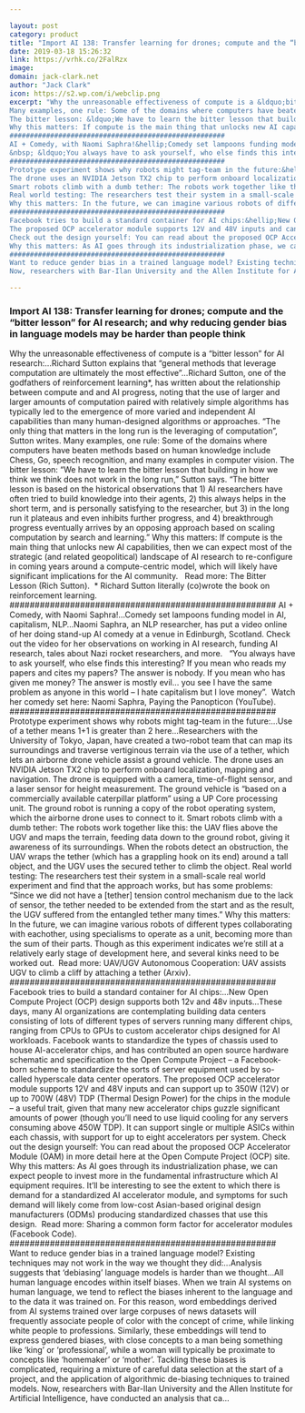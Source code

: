 ```yaml
---

layout: post
category: product
title: "Import AI 138: Transfer learning for drones; compute and the “bitter lesson” for AI research; and why reducing gender bias in language models may be harder than people think"
date: 2019-03-18 15:26:32
link: https://vrhk.co/2FalRzx
image: 
domain: jack-clark.net
author: "Jack Clark"
icon: https://s2.wp.com/i/webclip.png
excerpt: "Why the unreasonable effectiveness of compute is a &ldquo;bitter lesson&rdquo; for AI research:&hellip;Richard Sutton explains that &ldquo;general methods that leverage computation are ultimately the most effective&rdquo;&hellip;Richard Sutton, one of the godfathers of reinforcement learning*, has written about the relationship between compute and and AI progress, noting that the use of larger and larger amounts of computation paired with relatively simple algorithms has typically led to the emergence of more varied and independent AI capabilities than many human-designed algorithms or approaches. &ldquo;The only thing that matters in the long run is the leveraging of computation&rdquo;, Sutton writes.
Many examples, one rule: Some of the domains where computers have beaten methods based on human knowledge include Chess, Go, speech recognition, and many examples in computer vision.
The bitter lesson: &ldquo;We have to learn the bitter lesson that building in how we think we think does not work in the long run,&rdquo; Sutton says. &ldquo;The bitter lesson is based on the historical observations that 1) AI researchers have often tried to build knowledge into their agents, 2) this always helps in the short term, and is personally satisfying to the researcher, but 3) in the long run it plateaus and even inhibits further progress, and 4) breakthrough progress eventually arrives by an opposing approach based on scaling computation by search and learning.&rdquo;
Why this matters: If compute is the main thing that unlocks new AI capabilities, then we can expect most of the strategic (and related geopolitical) landscape of AI research to re-configure in coming years around a compute-centric model, which will likely have significant implications for the AI community. &nbsp;&nbsp;Read more: The Bitter Lesson (Rich Sutton).&nbsp; * Richard Sutton literally (co)wrote the book on reinforcement learning.
#####################################################
AI + Comedy, with Naomi Saphra!&hellip;Comedy set lampoons funding model in AI, capitalism, NLP&hellip;Naomi Saphra, an NLP researcher, has put a video online of her doing stand-up AI comedy at a venue in Edinburgh, Scotland. Check out the video for her observations on working in AI research, funding AI research, tales about Nazi rocket researchers, and more. 
&nbsp; &ldquo;You always have to ask yourself, who else finds this interesting? If you mean who reads my papers and cites my papers? The answer is nobody. If you mean who has given me money? The answer is mostly evil&hellip; you see I have the same problem as anyone in this world &ndash; I hate capitalism but I love money&rdquo;.&nbsp;&nbsp;Watch her comedy set here: Naomi Saphra, Paying the Panopticon (YouTube).
#####################################################
Prototype experiment shows why robots might tag-team in the future:&hellip;Use of a tether means 1+1 is greater than 2 here&hellip;Researchers with the University of Tokyo, Japan, have created a two-robot team that can map its surroundings and traverse vertiginous terrain via the use of a tether, which lets an airborne drone vehicle assist a ground vehicle.
The drone uses an NVIDIA Jetson TX2 chip to perform onboard localization, mapping and navigation. The drone is equipped with a camera, time-of-flight sensor, and a laser sensor for height measurement. The ground vehicle is &ldquo;based on a commercially available caterpillar platform&rdquo; using a UP Core processing unit. The ground robot is running a copy of the robot operating system, which the airborne drone uses to connect to it. 
Smart robots climb with a dumb tether: The robots work together like this: the UAV flies above the UGV and maps the terrain, feeding data down to the ground robot, giving it awareness of its surroundings. When the robots detect an obstruction, the UAV wraps the tether (which has a grappling hook on its end) around a tall object, and the UGV uses the secured tether to climb the object. 
Real world testing: The researchers test their system in a small-scale real world experiment and find that the approach works, but has some problems: &ldquo;Since we did not have a [tether] tension control mechanism due to the lack of sensor, the tether needed to be extended from the start and as the result, the UGV suffered from the entangled tether many times.&rdquo;
Why this matters: In the future, we can imagine various robots of different types collaborating with eachother, using specialisms to operate as a unit, becoming more than the sum of their parts. Though as this experiment indicates we&rsquo;re still at a relatively early stage of development here, and several kinks need to be worked out.&nbsp;&nbsp;Read more: UAV/UGV Autonomous Cooperation: UAV assists UGV to climb a cliff by attaching a tether (Arxiv).
#####################################################
Facebook tries to build a standard container for AI chips:&hellip;New Open Compute Project (OCP) design supports both 12v and 48v inputs&hellip;These days, many AI organizations are contemplating building data centers consisting of lots of different types of servers running many different chips, ranging from CPUs to GPUs to custom accelerator chips designed for AI workloads. Facebook wants to standardize the types of chassis used to house AI-accelerator chips, and has contributed an open source hardware schematic and specification to the Open Compute Project &ndash; a Facebook-born scheme to standardize the sorts of server equipment used by so-called hyperscale data center operators.
The proposed OCP accelerator module supports 12V and 48V inputs and can support up to 350W (12V) or up to 700W (48V) TDP (Thermal Design Power) for the chips in the module &ndash; a useful trait, given that many new accelerator chips guzzle significant amounts of power (though you&rsquo;ll need to use liquid cooling for any servers consuming above 450W TDP). It can support single or multiple ASICs within each chassis, with support for up to eight accelerators per system.
Check out the design yourself: You can read about the proposed OCP Accelerator Module (OAM) in more detail here at the Open Compute Project (OCP) site.
Why this matters: As AI goes through its industrialization phase, we can expect people to invest more in the fundamental infrastructure which AI equipment requires. It&rsquo;ll be interesting to see the extent to which there is demand for a standardized AI accelerator module, and symptoms for such demand will likely come from low-cost Asian-based original design manufacturers (ODMs) producing standardized chasses that use this design.&nbsp;&nbsp;Read more: Sharing a common form factor for accelerator modules (Facebook Code).
#####################################################
Want to reduce gender bias in a trained language model? Existing techniques may not work in the way we thought they did:&hellip;Analysis suggests that &lsquo;debiasing&rsquo; language models is harder than we thought&hellip;All human language encodes within itself biases. When we train AI systems on human language, we tend to reflect the biases inherent to the language and to the data it was trained on. For this reason, word embeddings derived from AI systems trained over large corpuses of news datasets will frequently associate people of color with the concept of crime, while linking white people to professions. Similarly, these embeddings will tend to express gendered biases, with close concepts to a man being something like &lsquo;king&rsquo; or &lsquo;professional&rsquo;, while a woman will typically be proximate to concepts like &lsquo;homemaker&rsquo; or &lsquo;mother&rsquo;. Tackling these biases is complicated, requiring a mixture of careful data selection at the start of a project, and the application of algorithmic de-biasing techniques to trained models.
Now, researchers with Bar-Ilan University and the Allen Institute for Artificial Intelligence, have conducted an analysis that ca…"

---
```


### Import AI 138: Transfer learning for drones; compute and the “bitter lesson” for AI research; and why reducing gender bias in language models may be harder than people think

Why the unreasonable effectiveness of compute is a &ldquo;bitter lesson&rdquo; for AI research:&hellip;Richard Sutton explains that &ldquo;general methods that leverage computation are ultimately the most effective&rdquo;&hellip;Richard Sutton, one of the godfathers of reinforcement learning*, has written about the relationship between compute and and AI progress, noting that the use of larger and larger amounts of computation paired with relatively simple algorithms has typically led to the emergence of more varied and independent AI capabilities than many human-designed algorithms or approaches. &ldquo;The only thing that matters in the long run is the leveraging of computation&rdquo;, Sutton writes.
Many examples, one rule: Some of the domains where computers have beaten methods based on human knowledge include Chess, Go, speech recognition, and many examples in computer vision.
The bitter lesson: &ldquo;We have to learn the bitter lesson that building in how we think we think does not work in the long run,&rdquo; Sutton says. &ldquo;The bitter lesson is based on the historical observations that 1) AI researchers have often tried to build knowledge into their agents, 2) this always helps in the short term, and is personally satisfying to the researcher, but 3) in the long run it plateaus and even inhibits further progress, and 4) breakthrough progress eventually arrives by an opposing approach based on scaling computation by search and learning.&rdquo;
Why this matters: If compute is the main thing that unlocks new AI capabilities, then we can expect most of the strategic (and related geopolitical) landscape of AI research to re-configure in coming years around a compute-centric model, which will likely have significant implications for the AI community. &nbsp;&nbsp;Read more: The Bitter Lesson (Rich Sutton).&nbsp; * Richard Sutton literally (co)wrote the book on reinforcement learning.
#####################################################
AI + Comedy, with Naomi Saphra!&hellip;Comedy set lampoons funding model in AI, capitalism, NLP&hellip;Naomi Saphra, an NLP researcher, has put a video online of her doing stand-up AI comedy at a venue in Edinburgh, Scotland. Check out the video for her observations on working in AI research, funding AI research, tales about Nazi rocket researchers, and more. 
&nbsp; &ldquo;You always have to ask yourself, who else finds this interesting? If you mean who reads my papers and cites my papers? The answer is nobody. If you mean who has given me money? The answer is mostly evil&hellip; you see I have the same problem as anyone in this world &ndash; I hate capitalism but I love money&rdquo;.&nbsp;&nbsp;Watch her comedy set here: Naomi Saphra, Paying the Panopticon (YouTube).
#####################################################
Prototype experiment shows why robots might tag-team in the future:&hellip;Use of a tether means 1+1 is greater than 2 here&hellip;Researchers with the University of Tokyo, Japan, have created a two-robot team that can map its surroundings and traverse vertiginous terrain via the use of a tether, which lets an airborne drone vehicle assist a ground vehicle.
The drone uses an NVIDIA Jetson TX2 chip to perform onboard localization, mapping and navigation. The drone is equipped with a camera, time-of-flight sensor, and a laser sensor for height measurement. The ground vehicle is &ldquo;based on a commercially available caterpillar platform&rdquo; using a UP Core processing unit. The ground robot is running a copy of the robot operating system, which the airborne drone uses to connect to it. 
Smart robots climb with a dumb tether: The robots work together like this: the UAV flies above the UGV and maps the terrain, feeding data down to the ground robot, giving it awareness of its surroundings. When the robots detect an obstruction, the UAV wraps the tether (which has a grappling hook on its end) around a tall object, and the UGV uses the secured tether to climb the object. 
Real world testing: The researchers test their system in a small-scale real world experiment and find that the approach works, but has some problems: &ldquo;Since we did not have a [tether] tension control mechanism due to the lack of sensor, the tether needed to be extended from the start and as the result, the UGV suffered from the entangled tether many times.&rdquo;
Why this matters: In the future, we can imagine various robots of different types collaborating with eachother, using specialisms to operate as a unit, becoming more than the sum of their parts. Though as this experiment indicates we&rsquo;re still at a relatively early stage of development here, and several kinks need to be worked out.&nbsp;&nbsp;Read more: UAV/UGV Autonomous Cooperation: UAV assists UGV to climb a cliff by attaching a tether (Arxiv).
#####################################################
Facebook tries to build a standard container for AI chips:&hellip;New Open Compute Project (OCP) design supports both 12v and 48v inputs&hellip;These days, many AI organizations are contemplating building data centers consisting of lots of different types of servers running many different chips, ranging from CPUs to GPUs to custom accelerator chips designed for AI workloads. Facebook wants to standardize the types of chassis used to house AI-accelerator chips, and has contributed an open source hardware schematic and specification to the Open Compute Project &ndash; a Facebook-born scheme to standardize the sorts of server equipment used by so-called hyperscale data center operators.
The proposed OCP accelerator module supports 12V and 48V inputs and can support up to 350W (12V) or up to 700W (48V) TDP (Thermal Design Power) for the chips in the module &ndash; a useful trait, given that many new accelerator chips guzzle significant amounts of power (though you&rsquo;ll need to use liquid cooling for any servers consuming above 450W TDP). It can support single or multiple ASICs within each chassis, with support for up to eight accelerators per system.
Check out the design yourself: You can read about the proposed OCP Accelerator Module (OAM) in more detail here at the Open Compute Project (OCP) site.
Why this matters: As AI goes through its industrialization phase, we can expect people to invest more in the fundamental infrastructure which AI equipment requires. It&rsquo;ll be interesting to see the extent to which there is demand for a standardized AI accelerator module, and symptoms for such demand will likely come from low-cost Asian-based original design manufacturers (ODMs) producing standardized chasses that use this design.&nbsp;&nbsp;Read more: Sharing a common form factor for accelerator modules (Facebook Code).
#####################################################
Want to reduce gender bias in a trained language model? Existing techniques may not work in the way we thought they did:&hellip;Analysis suggests that &lsquo;debiasing&rsquo; language models is harder than we thought&hellip;All human language encodes within itself biases. When we train AI systems on human language, we tend to reflect the biases inherent to the language and to the data it was trained on. For this reason, word embeddings derived from AI systems trained over large corpuses of news datasets will frequently associate people of color with the concept of crime, while linking white people to professions. Similarly, these embeddings will tend to express gendered biases, with close concepts to a man being something like &lsquo;king&rsquo; or &lsquo;professional&rsquo;, while a woman will typically be proximate to concepts like &lsquo;homemaker&rsquo; or &lsquo;mother&rsquo;. Tackling these biases is complicated, requiring a mixture of careful data selection at the start of a project, and the application of algorithmic de-biasing techniques to trained models.
Now, researchers with Bar-Ilan University and the Allen Institute for Artificial Intelligence, have conducted an analysis that ca…
